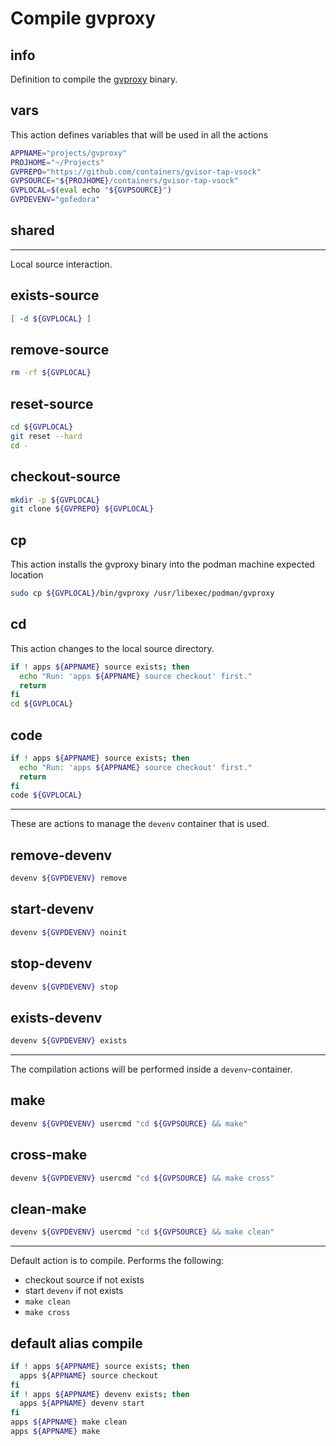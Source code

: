 # Compile gvproxy


## info

Definition to compile the [gvproxy](https://github.com/containers/gvisor-tap-vsock) binary.


## vars
This action defines variables that will be used in all the actions

```sh
APPNAME="projects/gvproxy"
PROJHOME="~/Projects"
GVPREPO="https://github.com/containers/gvisor-tap-vsock"
GVPSOURCE="${PROJHOME}/containers/gvisor-tap-vsock"
GVPLOCAL=$(eval echo "${GVPSOURCE}")
GVPDEVENV="gofedora"
```

## shared

---

Local source interaction.

## exists-source
```sh
[ -d ${GVPLOCAL} ]
```

## remove-source
```sh
rm -rf ${GVPLOCAL}
```

## reset-source
```sh
cd ${GVPLOCAL}
git reset --hard
cd -
```

## checkout-source
```sh
mkdir -p ${GVPLOCAL}
git clone ${GVPREPO} ${GVPLOCAL}
```

## cp
This action installs the gvproxy binary into the podman machine expected location

```sh
sudo cp ${GVPLOCAL}/bin/gvproxy /usr/libexec/podman/gvproxy
```

## cd
This action changes to the local source directory.

```sh interactive
if ! apps ${APPNAME} source exists; then
  echo "Run: 'apps ${APPNAME} source checkout' first."
  return
fi
cd ${GVPLOCAL}
```

## code
```sh interactive
if ! apps ${APPNAME} source exists; then
  echo "Run: 'apps ${APPNAME} source checkout' first."
  return
fi
code ${GVPLOCAL}
```

---

These are actions to manage the `devenv` container that is used.

## remove-devenv
```sh
devenv ${GVPDEVENV} remove
```

## start-devenv
```sh
devenv ${GVPDEVENV} noinit
```

## stop-devenv
```sh
devenv ${GVPDEVENV} stop
```

## exists-devenv
```sh
devenv ${GVPDEVENV} exists
```

---

The compilation actions will be performed inside a `devenv`-container.

## make
```sh interactive
devenv ${GVPDEVENV} usercmd "cd ${GVPSOURCE} && make"
```

## cross-make
```sh interactive
devenv ${GVPDEVENV} usercmd "cd ${GVPSOURCE} && make cross"
```

## clean-make
```sh interactive
devenv ${GVPDEVENV} usercmd "cd ${GVPSOURCE} && make clean"
```

---

Default action is to compile. Performs the following:

  - checkout source if not exists
  - start `devenv` if not exists
  - `make clean`
  - `make cross`

## default alias compile
```sh interactive
if ! apps ${APPNAME} source exists; then
  apps ${APPNAME} source checkout
fi
if ! apps ${APPNAME} devenv exists; then
  apps ${APPNAME} devenv start
fi
apps ${APPNAME} make clean
apps ${APPNAME} make
```

